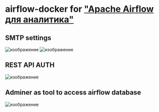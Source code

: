 # airflow-docker for ["Apache Airflow для аналитика"](https://stepik.org/course/99527/syllabus)
## SMTP settings
  ![изображение](https://user-images.githubusercontent.com/4470993/188668179-3409c6c8-6d17-400c-9da7-fa769cea71de.png)
  ![изображение](https://user-images.githubusercontent.com/4470993/188668493-c56b3b27-6360-41bb-b5d1-428dbaba833c.png)
## REST API AUTH
  ![изображение](https://user-images.githubusercontent.com/4470993/188668714-1f84c53c-81af-4190-8c7b-b626b715a9ad.png)
## Adminer as tool to access airflow database
  ![изображение](https://user-images.githubusercontent.com/4470993/188668915-cb9f5ef9-1bb0-4eca-9617-3d4043760a9b.png)

